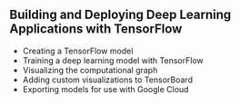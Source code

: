 ## Building and Deploying Deep Learning Applications with TensorFlow
- Creating a TensorFlow model
- Training a deep learning model with TensorFlow
- Visualizing the computational graph
- Adding custom visualizations to TensorBoard
- Exporting models for use with Google Cloud
